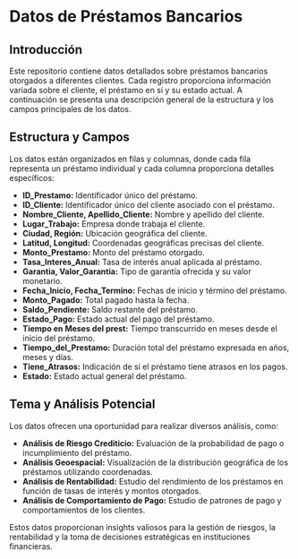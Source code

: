 # Datos de Préstamos Bancarios

## Introducción

Este repositorio contiene datos detallados sobre préstamos bancarios otorgados a diferentes clientes. Cada registro proporciona información variada sobre el cliente, el préstamo en sí y su estado actual. A continuación se presenta una descripción general de la estructura y los campos principales de los datos.

## Estructura y Campos

Los datos están organizados en filas y columnas, donde cada fila representa un préstamo individual y cada columna proporciona detalles específicos:

- **ID_Prestamo:** Identificador único del préstamo.
- **ID_Cliente:** Identificador único del cliente asociado con el préstamo.
- **Nombre_Cliente, Apellido_Cliente:** Nombre y apellido del cliente.
- **Lugar_Trabajo:** Empresa donde trabaja el cliente.
- **Ciudad, Región:** Ubicación geográfica del cliente.
- **Latitud, Longitud:** Coordenadas geográficas precisas del cliente.
- **Monto_Prestamo:** Monto del préstamo otorgado.
- **Tasa_Interes_Anual:** Tasa de interés anual aplicada al préstamo.
- **Garantia, Valor_Garantia:** Tipo de garantía ofrecida y su valor monetario.
- **Fecha_Inicio, Fecha_Termino:** Fechas de inicio y término del préstamo.
- **Monto_Pagado:** Total pagado hasta la fecha.
- **Saldo_Pendiente:** Saldo restante del préstamo.
- **Estado_Pago:** Estado actual del pago del préstamo.
- **Tiempo en Meses del prest:** Tiempo transcurrido en meses desde el inicio del préstamo.
- **Tiempo_del_Prestamo:** Duración total del préstamo expresada en años, meses y días.
- **Tiene_Atrasos:** Indicación de si el préstamo tiene atrasos en los pagos.
- **Estado:** Estado actual general del préstamo.

## Tema y Análisis Potencial

Los datos ofrecen una oportunidad para realizar diversos análisis, como:

- **Análisis de Riesgo Crediticio:** Evaluación de la probabilidad de pago o incumplimiento del préstamo.
- **Análisis Geoespacial:** Visualización de la distribución geográfica de los préstamos utilizando coordenadas.
- **Análisis de Rentabilidad:** Estudio del rendimiento de los préstamos en función de tasas de interés y montos otorgados.
- **Análisis de Comportamiento de Pago:** Estudio de patrones de pago y comportamientos de los clientes.

Estos datos proporcionan insights valiosos para la gestión de riesgos, la rentabilidad y la toma de decisiones estratégicas en instituciones financieras.

